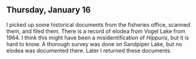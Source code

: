 
## Thursday, January 16

I picked up some historical documents from the fisheries office, scanned them, and filed them. There is a record of elodea from Vogel Lake from 1964. I think this might have been a misidentification of *Hippuris*, but it is hard to know. A thorough survey was done on Sandpiper Lake, but no elodea was documented there. Later I returned these documents.

